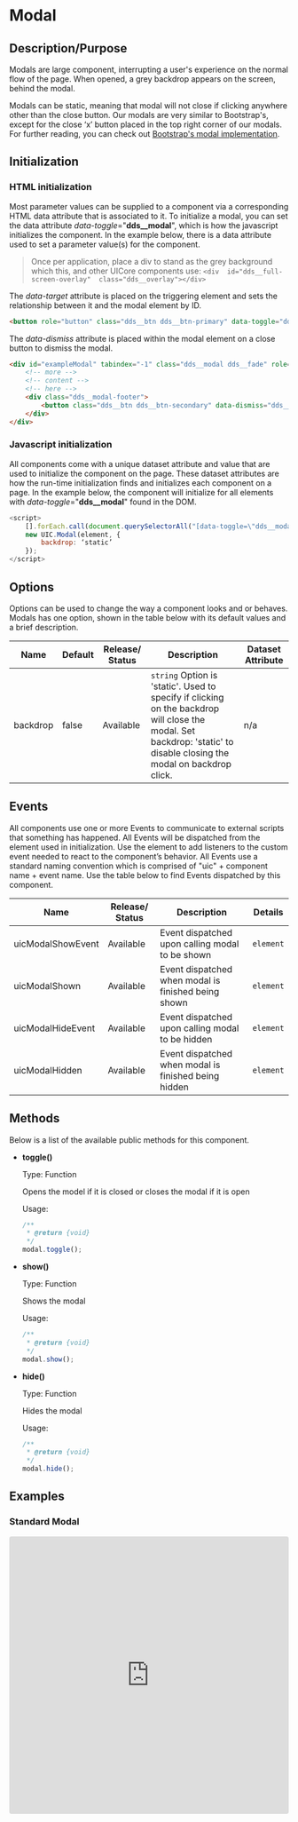 # Modal

## Description/Purpose

Modals are large component, interrupting a user's experience on the normal flow of the page. When opened, a grey backdrop appears on the screen, behind the modal.

Modals can be static, meaning that modal will not close if clicking anywhere other than the close button. Our modals are very similar to Bootstrap's, except for the close ‘x’ button placed in the top right corner of our modals. For further reading, you can check out [Bootstrap's modal implementation](https://getbootstrap.com/docs/4.0/components/modal/).

## Initialization

### HTML initialization

Most parameter values can be supplied to a component via a corresponding HTML data attribute that is associated to it. To initialize a modal, you can set the data attribute *data-toggle*="**dds__modal**", which is how the javascript initializes the component. In the example below, there is a data attribute used to set a parameter value(s) for the component.

> Once per application, place a div to stand as the grey background which this, and other UICore components use: `<div  id="dds__full-screen-overlay"  class="dds__overlay"></div>`

The *data-target* attribute is placed on the triggering element and sets the relationship between it and the modal element by ID.

```HTML
<button role="button" class="dds__btn dds__btn-primary" data-toggle="dds__modal" data-target="#exampleModal">Launch demo modal</button>
```

The *data-dismiss* attribute is placed within the modal element on a close button to dismiss the modal.

```HTML
<div id="exampleModal" tabindex="-1" class="dds__modal dds__fade" role="dialog" aria-labelledby="dds__modal-title1">
    <!-- more -->
    <!-- content -->
    <!-- here -->
    <div class="dds__modal-footer">
        <button class="dds__btn dds__btn-secondary" data-dismiss="dds__modal">Close</button>
    </div>
</div>

```

### Javascript initialization

All components come with a unique dataset attribute and value that are used to initialize the component on the page. These dataset attributes are how the run-time initialization finds and initializes each component on a page. In the example below, the component will initialize for all elements with *data-toggle*="**dds__modal**" found in the DOM.

```javascript
<script>
    [].forEach.call(document.querySelectorAll("[data-toggle=\"dds__modal\"]"), function(element) {
    new UIC.Modal(element, {
        backdrop: ‘static’
    });
</script>
```

## Options

Options can be used to change the way a component looks and or behaves. Modals has one option, shown in the table below with its default values and a brief description.

Name | Default | Release/ Status | Description | Dataset Attribute
--- | --- | --- | --- | ---
backdrop | false | Available | `string` Option is 'static'. Used to specify if clicking on the backdrop will close the modal. Set backdrop: 'static' to disable closing the modal on backdrop click. | n/a

## Events

All components use one or more Events to communicate to external scripts that something has happened. All Events will be dispatched from the element used in initialization. Use the element to add listeners to the custom event needed to react to the component’s behavior. All Events use a standard naming convention which is comprised of "uic" + component name + event name. Use the table below to find Events dispatched by this component.

Name | Release/ Status | Description | Details
--- | --- | --- | ---
uicModalShowEvent | Available| Event dispatched upon calling modal to be shown | `element`
uicModalShown | Available | Event dispatched when modal is finished being shown | `element`
uicModalHideEvent | Available | Event dispatched upon calling modal to be hidden | `element`
uicModalHidden | Available | Event dispatched when modal is finished being hidden | `element`

## Methods

Below is a list of the available public methods for this component.

- **toggle()**

    Type: Function

    Opens the model if it is closed or closes the modal if it is open

    Usage:

    ```javascript
    /**
     * @return {void}
     */
    modal.toggle();
    ```

- **show()**

    Type: Function

    Shows the modal

    Usage:

    ```javascript
    /**
     * @return {void}
     */
    modal.show();
    ```

- **hide()**

    Type: Function

    Hides the modal

    Usage:

    ```javascript
    /**
     * @return {void}
     */
    modal.hide();
    ```

## Examples

### Standard Modal

<iframe width="100%" height="360px"
     src="https://codesandbox.io/embed/uicore-button-multiselect-ocvk0?fontsize=14&hidenavigation=1&theme=dark&view=preview"
     style="width:100%; height:500px; border:0; border-radius: 4px; overflow:hidden;"
     title="UICore Modal"
     allow="geolocation; microphone; camera; midi; vr; accelerometer; gyroscope; payment; ambient-light-sensor; encrypted-media; usb"
     sandbox="allow-modals allow-forms allow-popups allow-scripts allow-same-origin"
   ></iframe>
